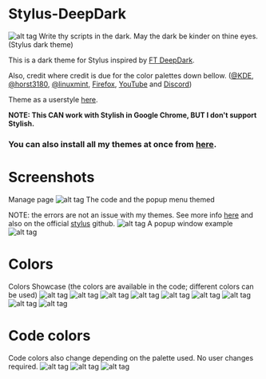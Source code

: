 # Stylus-DeepDark
![alt tag](https://raw.githubusercontent.com/RaitaroH/Sylus-DeepDark/master/Images/Stylus%20-%20DeepDark.png)
Write thy scripts in the dark. May the dark be kinder on thine eyes. (Stylus dark theme)

This is a dark theme for Stylus inspired by [FT DeepDark](https://addons.mozilla.org/en-US/firefox/addon/ft-deepdark/?src=search).

Also, credit where credit is due for the color palettes down bellow. ([@KDE](https://github.com/KDE), [@horst3180](https://github.com/horst3180), [@linuxmint](https://github.com/linuxmint), [Firefox](https://www.mozilla.org/en-US/firefox/new/), [YouTube](https://www.youtube.com/) and [Discord](https://discordapp.com/))

Theme as a userstyle [here](https://userstyles.org/styles/146887/stylus-deepdark).

**NOTE: This CAN work with Stylish in Google Chrome, BUT I don't support Stylish.**

### **You can also install all my themes at once from [here](https://github.com/RaitaroH/Import-All-Deepdark).**

# Screenshots
Manage page
![alt tag](https://raw.githubusercontent.com/RaitaroH/Sylus-DeepDark/master/Images/Manage.png)
The code and the popup menu themed 

NOTE: the errors are not an issue with my themes. See more info [here](https://github.com/CSSLint/csslint/issues/538) and also on the official [stylus](https://github.com/openstyles/stylus/issues/149) github.
![alt tag](https://raw.githubusercontent.com/RaitaroH/Sylus-DeepDark/master/Images/Code.png)
A popup window example
![alt tag](https://raw.githubusercontent.com/RaitaroH/Sylus-DeepDark/master/Images/Windows.png)

# Colors
Colors Showcase (the colors are available in the code; different colors can be used)
![alt tag](https://raw.githubusercontent.com/RaitaroH/Sylus-DeepDark/master/Images/ArcDarkColors.png)
![alt tag](https://raw.githubusercontent.com/RaitaroH/Sylus-DeepDark/master/Images/BreezeDarkColors.png)
![alt tag](https://raw.githubusercontent.com/RaitaroH/Sylus-DeepDark/master/Images/DeepDarkColors.png)
![alt tag](https://raw.githubusercontent.com/RaitaroH/Sylus-DeepDark/master/Images/DiscordColors.png)
![alt tag](https://raw.githubusercontent.com/RaitaroH/Sylus-DeepDark/master/Images/FirefoxDarkColors.png)
![alt tag](https://raw.githubusercontent.com/RaitaroH/Sylus-DeepDark/master/Images/Mint-Y-DarkColors.png)
![alt tag](https://raw.githubusercontent.com/RaitaroH/Sylus-DeepDark/master/Images/VertexDarkColors.png)
![alt tag](https://raw.githubusercontent.com/RaitaroH/Sylus-DeepDark/master/Images/YoutubeColors.png)
![alt tag](https://raw.githubusercontent.com/RaitaroH/Sylus-DeepDark/master/Images/9animeColors.png)

# Code colors
Code colors also change depending on the palette used. No user changes required.
![alt tag](https://raw.githubusercontent.com/RaitaroH/Sylus-DeepDark/master/Images/BreezeDarkCode.png)
![alt tag](https://raw.githubusercontent.com/RaitaroH/Sylus-DeepDark/master/Images/DeepDarkCode.png)
![alt tag](https://raw.githubusercontent.com/RaitaroH/Sylus-DeepDark/master/Images/Mint-Y-DarkCode.png)
